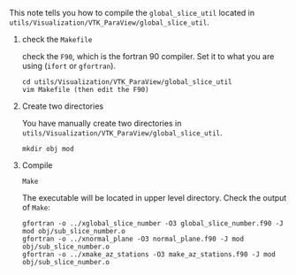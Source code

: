 This note tells you how to compile the `global_slice_util` located in  `utils/Visualization/VTK_ParaView/global_slice_util`.

1. check the `Makefile`

    check the `F90`, which is the fortran 90 compiler. Set it to what you are using (`ifort` or `gfortran`).
    ```
    cd utils/Visualization/VTK_ParaView/global_slice_util
    vim Makefile (then edit the F90)
    ```
    
    
2. Create two directories
    
    You have manually create two directories in `utils/Visualization/VTK_ParaView/global_slice_util`.
    ```
    mkdir obj mod
    ```
    
3. Compile
    
    ```
    Make
    ```
    
    The executable will be located in upper level directory. Check the output of `Make`:
    ```
    gfortran -o ../xglobal_slice_number -O3 global_slice_number.f90 -J mod obj/sub_slice_number.o 
    gfortran -o ../xnormal_plane -O3 normal_plane.f90 -J mod obj/sub_slice_number.o 
    gfortran -o ../xmake_az_stations -O3 make_az_stations.f90 -J mod obj/sub_slice_number.o 

    ```
